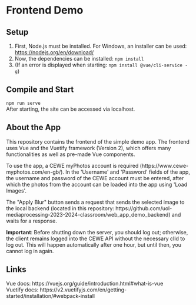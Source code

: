 # Frontend Demo

## Setup

1. First, Node.js must be installed. For Windows, an installer can be used: https://nodejs.org/en/download/
2. Now, the dependencies can be installed: ```npm install```
3. (If an error is displayed when starting: ```npm install @vue/cli-service -g```)

## Compile and Start
```npm run serve```
<br>
After starting, the site can be accessed via localhost.
<br>

## About the App
<p>This repository contains the frontend of the simple demo app. The frontend uses Vue and the Vuetify framework (Version 2), which offers many functionalities as well as pre-made Vue components.</p>
<p>To use the app, a CEWE myPhotos account is required (https://www.cewe-myphotos.com/en-gb/). In the 'Username' and 'Password' fields of the app, the username and password of the CEWE account must be entered, after which the photos from the account can be loaded into the app using 'Load Images'.</p>
<p>The "Apply Blur" button sends a request that sends the selected image to the local backend (located in this repository: https://github.com/uol-mediaprocessing-2023-2024-classroom/web_app_demo_backend) and waits for a response.
<br>

<strong>Important</strong>: Before shutting down the server, you should log out; otherwise, the client remains logged into the CEWE API without the necessary clId to log out.
This will happen automatically after one hour, but until then, you cannot log in again.</p>

## Links
<p>
Vue docs: https://vuejs.org/guide/introduction.html#what-is-vue<br>
Vuetify docs: https://v2.vuetifyjs.com/en/getting-started/installation/#webpack-install
</p>